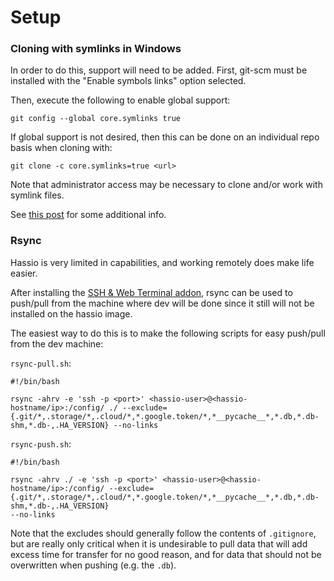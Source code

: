 # Setup


### Cloning with symlinks in Windows
In order to do this, support will need to be added.  First, git-scm must be
installed with the "Enable symbols links" option selected.

Then, execute the following to enable global support:
```
git config --global core.symlinks true
```

If global support is not desired, then this can be done on an individual repo
basis when cloning with:
```
git clone -c core.symlinks=true <url>
```

Note that administrator access may be necessary to clone and/or work with
symlink files.

See
[this post](https://stackoverflow.com/questions/5917249/git-symlinks-in-windows#answer-52097145)
for some additional info.


### Rsync
Hassio is very limited in capabilities, and working remotely does make life
easier.

After installing the
[SSH & Web Terminal addon](https://github.com/hassio-addons/addon-ssh),
rsync can be used to push/pull from the machine where dev will be done since it
still will not be installed on the hassio image.

The easiest way to do this is to make the following scripts for easy push/pull
from the dev machine:

`rsync-pull.sh`:
```
#!/bin/bash

rsync -ahrv -e 'ssh -p <port>' <hassio-user>@<hassio-hostname/ip>:/config/ ./ --exclude={.git/*,.storage/*,.cloud/*,*.google.token/*,*__pycache__*,*.db,*.db-shm,*.db-,.HA_VERSION} --no-links
```

`rsync-push.sh`:
```
#!/bin/bash

rsync -ahrv ./ -e 'ssh -p <port>' <hassio-user>@<hassio-hostname/ip>:/config/ --exclude={.git/*,.storage/*,.cloud/*,*.google.token/*,*__pycache__*,*.db,*.db-shm,*.db-,.HA_VERSION}
--no-links
```

Note that the excludes should generally follow the contents of `.gitignore`,
but are really only critical when it is undesirable to pull data that will
add excess time for transfer for no good reason, and for data that should not
be overwritten when pushing (e.g. the `.db`).
